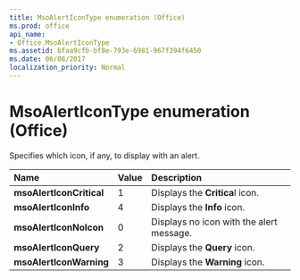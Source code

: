 ```yaml
---
title: MsoAlertIconType enumeration (Office)
ms.prod: office
api_name:
- Office.MsoAlertIconType
ms.assetid: bfaa9cfb-bf8e-793e-6981-967f394f6450
ms.date: 06/08/2017
localization_priority: Normal
---
```



# MsoAlertIconType enumeration (Office)

Specifies which icon, if any, to display with an alert. 



|Name|Value|Description|
|:-----|:-----|:-----|
|**msoAlertIconCritical**|1|Displays the  **Critica**l icon.|
|**msoAlertIconInfo**|4|Displays the  **Info** icon.|
|**msoAlertIconNoIcon**|0|Displays no icon with the alert message.|
|**msoAlertIconQuery**|2|Displays the  **Query** icon.|
|**msoAlertIconWarning**|3|Displays the  **Warning** icon.|

